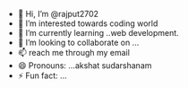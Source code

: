 - 👋 Hi, I’m @rajput2702
- 👀 I’m interested towards coding world
- 🌱 I’m currently learning ..web development.
- 💞️ I’m looking to collaborate on ...
- 📫 reach me through my email
- 😄 Pronouns: ...akshat sudarshanam
- ⚡ Fun fact: ...

<!---
rajput2702/rajput2702 is a ✨ special ✨ repository because its `README.md` (this file) appears on your GitHub profile.
You can click the Preview link to take a look at your changes.
--->

